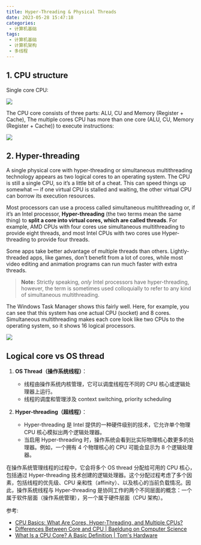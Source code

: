 ```yaml
---
title: Hyper-Threading & Physical Threads
date: 2023-05-28 15:47:18
categories:
 - 计算机基础
tags:
 - 计算机基础
 - 计算机架构
 - 多线程
---
```


## 1. CPU structure

Single core CPU:

![](https://pub-2a6758f3b2d64ef5bb71ba1601101d35.r2.dev/blogs/2025/01/838e3b5018958914f986430b086270e2.png)

The CPU core consists of three parts: ALU, CU and Memory (Register + Cache), The multiple cores CPU has more than one core (ALU, CU, Memory (Register + Cache)) to execute instructions:

![](https://pub-2a6758f3b2d64ef5bb71ba1601101d35.r2.dev/blogs/2025/01/8556c886045ef0f880cf279f3724c1ef.png)

## 2. Hyper-threading

A single physical core with hyper-threading or simultaneous multithreading technology appears as two logical cores to an operating system. The CPU is still a single CPU, so it’s a little bit of a cheat. This can speed things up somewhat — if one virtual CPU is stalled and waiting, the other virtual CPU can borrow its execution resources.

Most processors can use a process called simultaneous multithreading or, if it’s an Intel processor, **Hyper-threading** (the two terms mean the same thing) to **split a core into virtual cores, which are called threads**. For example, AMD CPUs with four cores use simultaneous multithreading to provide eight threads, and most Intel CPUs with two cores use Hyper-threading to provide four threads. 

Some apps take better advantage of multiple threads than others. Lightly-threaded apps, like games, don't benefit from a lot of cores, while most video editing and animation programs can run much faster with extra threads.

> **Note:** Strictly speaking, *only* Intel processors have hyper-threading, however, the term is sometimes used colloquially to refer to any kind of simultaneous multithreading. 

The Windows Task Manager shows this fairly well. Here, for example, you can see that this system has one actual CPU (socket) and 8 cores. Simultaneous multithreading makes each core look like two CPUs to the operating system, so it shows 16 logical processors.

![](https://pub-2a6758f3b2d64ef5bb71ba1601101d35.r2.dev/blogs/2025/01/75888124d5efc121b0ad287ac5b197aa.png)

## Logical core vs OS thread

1. **OS Thread（操作系统线程）**：
   - 线程由操作系统内核管理，它可以调度线程在不同的 CPU 核心或逻辑处理器上运行。
   - 线程的调度和管理涉及 context switching, priority scheduling

2. **Hyper-threading（超线程）**：
   - Hyper-threading 是 Intel 提供的一种硬件级别的技术，它允许单个物理 CPU 核心模拟出两个逻辑处理器。
   - 当启用 Hyper-threading 时，操作系统会看到比实际物理核心数更多的处理器。例如，一个拥有 4 个物理核心的 CPU 可能会显示为 8 个逻辑处理器。

在操作系统管理线程的过程中，它会将多个 OS thread 分配给可用的 CPU 核心，包括通过 Hyper-threading 技术创建的逻辑处理器。这个分配过程考虑了多个因素，包括线程的优先级、CPU 亲和性（affinity）、以及核心的当前负载情况。因此，操作系统线程与 Hyper-threading 是协同工作的两个不同层面的概念：一个属于软件层面（操作系统管理），另一个属于硬件层面（CPU 架构）。

参考:

- [CPU Basics: What Are Cores, Hyper-Threading, and Multiple CPUs?](https://www.howtogeek.com/194756/cpu-basics-multiple-cpus-cores-and-hyper-threading-explained/)
- [Differences Between Core and CPU | Baeldung on Computer Science](https://www.baeldung.com/cs/core-vs-cpu)
- [What Is a CPU Core? A Basic Definition | Tom's Hardware](https://www.tomshardware.com/news/cpu-core-definition,37658.html)

